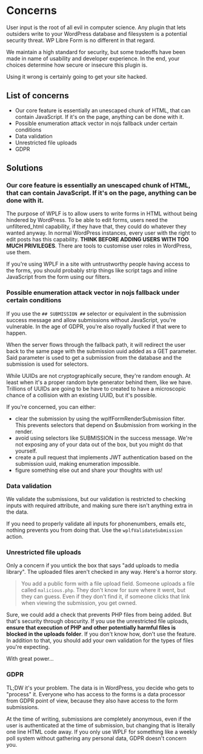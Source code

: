 # Concerns

User input is the root of all evil in computer science. Any plugin that lets outsiders write to your WordPress database and filesystem is a potential security threat. WP Libre Form is no different in that regard.

We maintain a high standard for security, but some tradeoffs have been made in name of usability and developer experience. In the end, your choices determine how secure or insecure this plugin is.

Using it wrong is certainly going to get your site hacked.

## List of concerns

- Our core feature is essentially an unescaped chunk of HTML, that can contain JavaScript. If it's on the page, anything can be done with it.
- Possible enumeration attack vector in nojs fallback under certain conditions
- Data validation
- Unrestricted file uploads
- GDPR

## Solutions

### Our core feature is essentially an unescaped chunk of HTML, that can contain JavaScript. If it's on the page, anything can be done with it.

The purpose of WPLF is to allow users to write forms in HTML without being hindered by WordPress. To be able to edit forms, users need the unfiltered_html capability, if they have that, they could do whatever they wanted anyway. In normal WordPress instances, every user with the right to edit posts has this capability. **THINK BEFORE ADDING USERS WITH TOO MUCH PRIVILEGES**. There are tools to customise user roles in WordPress, use them.

If you're using WPLF in a site with untrustworthy people having access to the forms, you should probably strip things like script tags and inline JavaScript from the form using our filters.

### Possible enumeration attack vector in nojs fallback under certain conditions

If you use the `## SUBMISSION ##` selector or equivalent in the submission success message and allow submissions without JavaScript, you're vulnerable. In the age of GDPR, you're also royally fucked if that were to happen.

When the server flows through the fallback path, it will redirect the user back to the same page with the submission uuid added as a GET parameter. Said parameter is used to get a submission from the database and the submission is used for selectors.

While UUIDs are not cryptographically secure, they're random enough. At least when it's a proper random byte generator behind them, like we have. Trillions of UUIDs are going to be have to created to have a microscopic chance of a collision with an existing UUID, but it's possible.

If you're concerned, you can either:

- clear the submission by using the wplfFormRenderSubmission filter. This prevents selectors that depend on \$submission from working in the render.
- avoid using selectors like SUBMISSION in the success message. We're not exposing any of your data out of the box, but you might do that yourself.
- create a pull request that implements JWT authentication based on the submission uuid, making enumeration impossible.
- figure something else out and share your thoughts with us!

### Data validation

We validate the submissions, but our validation is restricted to checking inputs with required attribute, and making sure there isn't anything extra in the data.

If you need to properly validate all inputs for phonenumbers, emails etc, nothing prevents you from doing that. Use the `wplfValidateSubmission` action.

### Unrestricted file uploads

Only a concern if you untick the box that says "add uploads to media library". The uploaded files aren't checked in any way. Here's a horror story.

> You add a public form with a file upload field. Someone uploads a file called `malicious.php`. They don't know for sure where it went, but they can guess. Even if they don't find it, if someone clicks that link when viewing the submission, you get owned.

Sure, we could add a check that prevents PHP files from being added. But that's security through obscurity. If you use the unrestricted file uploads, **ensure that execution of PHP and other potentially harmful files is blocked in the uploads folder**. If you don't know how, don't use the feature. In addition to that, you should add your own validation for the types of files you're expecting.

With great power...

### GDPR

TL;DW it's your problem. The data is in WordPress, you decide who gets to "process" it. Everyone who has access to the forms is a data processor from GDPR point of view, because they also have access to the form submissions.

At the time of writing, submissions are completely anonymous, even if the user is authenticated at the time of submission, but changing that is literally one line HTML code away. If you only use WPLF for something like a weekly poll system without gathering any personal data, GDPR doesn't concern you.
